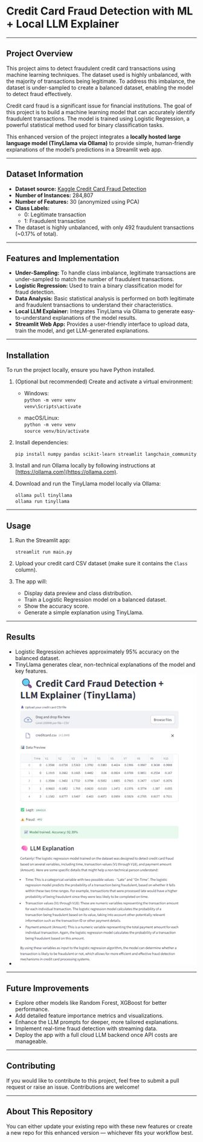 # Credit Card Fraud Detection with ML + Local LLM Explainer

---

## Project Overview

This project aims to detect fraudulent credit card transactions using machine learning techniques. The dataset used is highly unbalanced, with the majority of transactions being legitimate. To address this imbalance, the dataset is under-sampled to create a balanced dataset, enabling the model to detect fraud effectively.

Credit card fraud is a significant issue for financial institutions. The goal of this project is to build a machine learning model that can accurately identify fraudulent transactions. The model is trained using Logistic Regression, a powerful statistical method used for binary classification tasks.

This enhanced version of the project integrates a **locally hosted large language model (TinyLlama via Ollama)** to provide simple, human-friendly explanations of the model’s predictions in a Streamlit web app.

---

## Dataset Information

- **Dataset source:** [Kaggle Credit Card Fraud Detection](https://www.kaggle.com/datasets/mlg-ulb/creditcardfraud)
- **Number of Instances:** 284,807
- **Number of Features:** 30 (anonymized using PCA)
- **Class Labels:**  
  - 0: Legitimate transaction  
  - 1: Fraudulent transaction  
- The dataset is highly unbalanced, with only 492 fraudulent transactions (~0.17% of total).

---

## Features and Implementation

- **Under-Sampling:** To handle class imbalance, legitimate transactions are under-sampled to match the number of fraudulent transactions.
- **Logistic Regression:** Used to train a binary classification model for fraud detection.
- **Data Analysis:** Basic statistical analysis is performed on both legitimate and fraudulent transactions to understand their characteristics.
- **Local LLM Explainer:** Integrates TinyLlama via Ollama to generate easy-to-understand explanations of the model results.
- **Streamlit Web App:** Provides a user-friendly interface to upload data, train the model, and get LLM-generated explanations.

---

## Installation

To run the project locally, ensure you have Python installed.

1. (Optional but recommended) Create and activate a virtual environment:

    - Windows:  
      `python -m venv venv`  
      `venv\Scripts\activate`

    - macOS/Linux:  
      `python -m venv venv`  
      `source venv/bin/activate`

2. Install dependencies:

    ```
    pip install numpy pandas scikit-learn streamlit langchain_community
    ```

3. Install and run Ollama locally by following instructions at [https://ollama.com](https://ollama.com).

4. Download and run the TinyLlama model locally via Ollama:

    ```
    ollama pull tinyllama
    ollama run tinyllama
    ```

---

## Usage

1. Run the Streamlit app:

    ```
    streamlit run main.py
    ```

2. Upload your credit card CSV dataset (make sure it contains the `Class` column).

3. The app will:

    - Display data preview and class distribution.
    - Train a Logistic Regression model on a balanced dataset.
    - Show the accuracy score.
    - Generate a simple explanation using TinyLlama.

---

## Results

- Logistic Regression achieves approximately 95% accuracy on the balanced dataset.
- TinyLlama generates clear, non-technical explanations of the model and key features.
- ![Result](result-browser.png)

  

---

## Future Improvements

- Explore other models like Random Forest, XGBoost for better performance.
- Add detailed feature importance metrics and visualizations.
- Enhance the LLM prompts for deeper, more tailored explanations.
- Implement real-time fraud detection with streaming data.
- Deploy the app with a full cloud LLM backend once API costs are manageable.

---

## Contributing

If you would like to contribute to this project, feel free to submit a pull request or raise an issue. Contributions are welcome!

---

## About This Repository

You can either update your existing repo with these new features or create a new repo for this enhanced version — whichever fits your workflow best.


